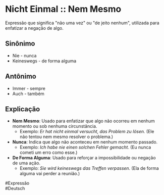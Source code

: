 # Nicht Einmal :: Nem Mesmo
Expressão que significa "não uma vez" ou "de jeito nenhum", utilizada para enfatizar a negação de algo.

## Sinônimo
- Nie - nunca  
- Keineswegs - de forma alguma  

## Antônimo
- Immer - sempre  
- Auch - também  

## Explicação
- **Nem Mesmo**: Usado para enfatizar que algo não ocorreu em nenhum momento ou sob nenhuma circunstância.
  - Exemplo: *Er hat nicht einmal versucht, das Problem zu lösen.* (Ele não tentou nem mesmo resolver o problema.)
- **Nunca**: Indica que algo não aconteceu em nenhum momento passado.
  - Exemplo: *Ich habe nie einen solchen Fehler gemacht.* (Eu nunca cometi um erro como esse.)
- **De Forma Alguma**: Usado para reforçar a impossibilidade ou negação de uma ação.
  - Exemplo: *Sie wird keineswegs das Treffen verpassen.* (Ela de forma alguma vai perder a reunião.)

#Expressão  
#Deutsch